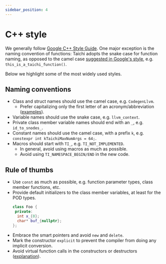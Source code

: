 ```yaml
---
sidebar_position: 4
---
```


# C++ style

We generally follow [Google C++ Style Guide](https://google.github.io/styleguide/cppguide.html). One major exception is the naming convention of functions: Taichi adopts the snake case for function naming, as opposed to the camel case [suggested in Google's style](https://google.github.io/styleguide/cppguide.html#Function_Names), e.g. `this_is_a_taichi_function()`.

Below we highlight some of the most widely used styles.

## Naming conventions

- Class and struct names should use the camel case, e.g. `CodegenLlvm`.
  - Prefer capitalizing only the first letter of an acronym/abbreviation ([examples](https://google.github.io/styleguide/jsguide.html#naming-camel-case-defined)).
- Variable names should use the snake case, e.g. `llvm_context`.
- Private class member variable names should end with an `_`, e.g. `id_to_snodes_`.
- Constant names should use the camel case, with a prefix `k`, e.g. `constexpr int kTaichiMaxNumArgs = 64;`.
- Macros should start with `TI_`, e.g. `TI_NOT_IMPLEMENTED`.
  - In general, avoid using macros as much as possible.
  - Avoid using `TI_NAMESPACE_BEGIN/END` in the new code.

## Rule of thumbs

- Use `const` as much as possible, e.g. function parameter types, class member functions, etc.
- Provide default initializers to the class member variables, at least for the POD types.
  ```cpp
  class Foo {
   private:
    int x_{0};
    char* buf_{nullptr};
  };
  ```
- Embrace the smart pointers and avoid `new` and `delete`.
- Mark the constructor `explicit` to prevent the compiler from doing any implicit conversion.
- Avoid virtual function calls in the constructors or destructors ([explanation](https://wiki.sei.cmu.edu/confluence/display/cplusplus/OOP50-CPP.+Do+not+invoke+virtual+functions+from+constructors+or+destructors)).
